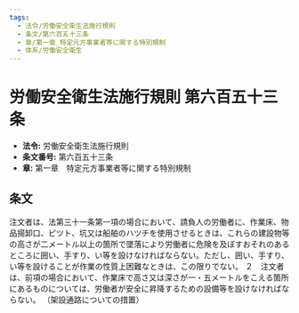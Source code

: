 ```yaml
---
tags:
  - 法令/労働安全衛生法施行規則
  - 条文/第六百五十三条
  - 章/第一章_特定元方事業者等に関する特別規制
  - 体系/労働安全衛生
---
```

# 労働安全衛生法施行規則 第六百五十三条

- **法令:** 労働安全衛生法施行規則
- **条文番号:** 第六百五十三条
- **章:** 第一章　特定元方事業者等に関する特別規制

## 条文
注文者は、法第三十一条第一項の場合において、請負人の労働者に、作業床、物品揚卸口、ピツト、坑又は船舶のハツチを使用させるときは、これらの建設物等の高さが二メートル以上の箇所で墜落により労働者に危険を及ぼすおそれのあるところに囲い、手すり、い等を設けなければならない。ただし、囲い、手すり、い等を設けることが作業の性質上困難なときは、この限りでない。
２　注文者は、前項の場合において、作業床で高さ又は深さが一・五メートルをこえる箇所にあるものについては、労働者が安全に昇降するための設備等を設けなければならない。
（架設通路についての措置）

